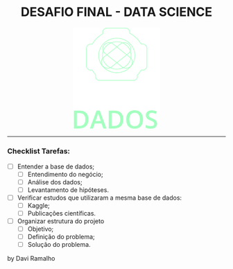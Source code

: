 
<h1 align = "center"> DESAFIO FINAL - DATA SCIENCE </h1>

<div align = "center">
<img src = "imagens/logo-mersao.1616501197.svg" alt = "Logo_Imersao" width = "200" />
</div>

<!-- <h3 align = "center">  Desafio Final Imersão Dados </h3> -->

------
### Checklist Tarefas:
- [ ] Entender a base de dados;
    - [ ] Entendimento do negócio;
    - [ ] Análise dos dados;
    - [ ] Levantamento de hipóteses.
- [ ] Verificar estudos que utilizaram a mesma base de dados:
    - [ ] Kaggle;
    - [ ] Publicações científicas.
- [ ] Organizar estrutura do projeto
    - [ ] Objetivo;
    - [ ] Definição do problema;
    - [ ] Solução do problema.
<!--
**Olá Cientistas!**

Neste repositório você vai encontrar todas as informações necessárias para o desenvolvimento do projeto final da Imersão Dados.

O nosso objetivo é que você construa um projeto de Data Science com análise exploratória e desenvolva um modelo de machine learning para auxiliar na descoberta de novos medicamentos, aplicando todo o conhecimento que você irá adquirir na imersão e criando um projeto incrível no github, deixando-o com a sua cara. 

Se você não sabe por onde iniciar, não se preocupe! Use este documento como um guia para a construção da sua pesquisa e mergulhe fundo!

Sabemos que esse pode ser o seu primeiro projeto de Data Science. Queremos que você tenha um portfólio com um projeto mais aplicável e mais próximo do cotidiano de cientistas de dados. E, para isso, temos alguns lembretes para que você reflita quando for trabalhar. Então, mão na massa!

É importante que você olhe para o seu projeto como um todo. Desde a concepção ao entendimento do negócio, a análise de dados e ao levantamento de hipóteses. Ou seja, ao chegar na solução aplicando machine learning, se atente para que seu projeto tenha começo, meio e fim. Lembrando que ter um fim não quer dizer que os resultados precisam ser perfeitos. O nosso problema é complexo e se seus resultados não forem os melhores do mundo, não há problemas. Dentro das limitações de tempo e de conceitos aprendidos na imersão, o mais relevante é ter entendido os processos relacionados ao desenvolvimento de uma solução de Data Science, desde a análise até o desenvolvimento dos modelos de Machine Learning. 

Os critérios que utilizaremos para analisar os projetos foram divididos em duas etapas de observação, sendo elas:


## Critérios de avaliação técnicos

### Escopo do Projeto

Delimitar qual será o escopo do seu projeto e colocá-lo em prática pode ser bastante desafiador, pois é um equilíbrio entre a sua criatividade e o tempo disponível. 

Você pode se perguntar: Exploram pouco as possibilidades e tenho um estudo raso, ou explorar muitas possibilidades e não consigo fechar dentro do tempo? 

Na dúvida, pondere e priorize o que está dentro do escopo do projeto, essa é uma tarefa fundamental.  

### Estrutura do projeto

É necessário que seu estudo seja bem organizado e estruturado, apresentando uma sequência lógica da análise. 

O projeto precisa expressar e justificar qual a linha de raciocínio foi criada e seguida durante o processo de elaboração. 


### Storytelling e conclusões

Parte da entrega de um estudo é mostrar para a comunidade qual o valor do seu projeto, dessa forma, contextualizar e aproximar o(a) interlocutor(a) é vital. 

É imprescindível que você pense que seu(sua) interlocutor(a), muitas vezes, não sabe do que o estudo trata e/ou não tem familiaridade com tecnologia e programação. Por isso, o notebook precisa ser explicativo de forma que a informação seja acessível para seu público alvo.

As conclusões parciais e a conclusão final são ótimos momentos para que a informação que você extraiu dos dados seja facilmente entregue ao(à) leitor(a). Ademais, você pode adicionar na conclusão as limitações do seu projeto, bem como as ideias para projetos futuros.   

### Pesquisas externas e cruzamento de dados

Do ponto de vista do estudo, é importante que outras fontes de informações sejam utilizadas para colaborar na construção da argumentação do projeto. E, do ponto de vista técnico, isso mostra adaptabilidade e antecipação, pois o cruzamento de informações é um passo muito fundamental no seu amadurecimento enquanto Data Scientist.

Porém, é preciso tomar bastante cuidado ao fazer essa junção: será avaliado o valor agregado à pesquisa, não somente as informações extras. 

Um exemplo: você pode pesquisar na literatura científica artigos que falam sobre drug discovery, com informações que você julgue relevantes, e utilizar esses dados e informações na sua argumentação e no desenvolvimento do seu storytelling.

## Critério de avaliação práticos

Os critérios práticos são bastante objetivos e nítidos, cientista. Use esses critérios como lembretes sobre o conteúdo que deve produzir.

- Os dados estão dentro do escopo? (É obrigatório o uso da base de dados usado na imersão de dados, que são inspirados no desafio proposto no Kaggle). 
- Quando necessário, as variáveis foram tratadas?
- Se houve criação de variáveis, as mesmas foram descritas? 
- Ficou claro qual foi o modelo final escolhido e o que motivou a escolha?
- O notebook tem uma narrativa convincente e coerente?
- O projeto contém meios para visualizar dados (gráficos ou tabelas) que ajudam na argumentação dos pontos principais do cientista?
- A bibliografia e fontes de dados alternativas foram citadas?
- O projeto é inédito e houve cuidado para evitar plágio? 

## Como iniciar seu projeto

Para começar seu projeto, você deve criar um **Fork** do repositório pois dentro dele, contém toda a estrutura de pastas recomendada e também um arquivo README.md, no qual você deve reescrever, adicionando uma apresentação do seu projeto.

### Como fazer um Fork:

Primeiro, clicamos na opção Fork que fica no canto superior direito.

![imagem mostrando no canto superior direito a opção Fork](https://user-images.githubusercontent.com/50880764/117156939-8c90d880-ad94-11eb-922e-8773b3c13bc6.png)

Agora está tudo pronto, você terá uma cópia do repositório para iniciar o seu projeto. Conforme a imagem, abaixo, no canto superior esquerdo aparecerá o seu nome seguido do nome do repositório do projeto.

![imagem mostrando repositório copiado para um novo usuário](https://user-images.githubusercontent.com/50880764/117156978-94507d00-ad94-11eb-8fe3-ffb33a645197.png)


## Dicas

### Organização de diretórios

Nós já propomos uma estrutura de diretórios, com duas pastas separando os dados das análises: 


- **Pasta Dados:** Onde ficarão os arquivos dos dados usados no projeto.
- **Pasta Notebooks:** Onde ficarão os notebooks com suas análises.

Na imagem abaixo, temos um highligth da pastas **Dados** e **Notebook**. Essa estrutura é uma sugestão você pode ficar a vontade em reorganizar conforme considerar o ideal para seu projeto. 

![imagem mostrando a estrutura de pastas padrão do projeto no GitHub](https://user-images.githubusercontent.com/50880764/117161359-3756c600-ad98-11eb-98df-f56e35e6ea96.png)


Ao realizar o **fork** deste repositório, o arquivo README.md é uma cópia deste arquivo que você está lendo agora. Para deixar o seu projeto com cara de portfólio você precisa modificar o arquivo README.md adicionando a motivação e detalhamento do seu projeto. Aqui vai algumas dicas para você editar o README.md no repositório que foi criado em sua conta do github.

* Primeiro, vamos clicar na opção "editar esse arquivo" que fica no canto superior direito.
![imagem indicando no canto superior direito a opção "editar esse arquivo"](https://user-images.githubusercontent.com/26041581/117192503-3170dd00-adb8-11eb-864f-988a8c9c0f55.png)

* Depois podemos escrever o conteudo do readme na caixa Edit file
![imagem indicando a caixa onde podemos editar o conteúdo do arquivo README](https://user-images.githubusercontent.com/26041581/117192548-3d5c9f00-adb8-11eb-8402-75af1dc5daab.png)

* Quando terminarmos as alterações vamos para o final na página e procuramos pelo campo Commit changes onde podemos descrever nossas alterações e depois clicar na opção Commit changes.
![imagem indicando campo no final da página onde podemos descrever nossas alterações e salvar nossas alterações](https://user-images.githubusercontent.com/26041581/117192564-42215300-adb8-11eb-83b0-d9f6887b8bd1.png)

* Finalmente teremos um novo README agora com as nossas alterações
![imagem indicando que nossas alterações foram salvas no README](https://user-images.githubusercontent.com/26041581/117192571-464d7080-adb8-11eb-9a70-2cef826ed24e.png)
Como escrever um bom README:

- Insira uma imagem;
- Coloque o nome do projeto;
- Descreva o projeto;
- Apresente o objetivo do projeto;
- Evidencie as particularidades do projeto;
- Explique sobre a estrutura dos dados;
- Exiba os links utilizados para a conclusão do projeto

Links úteis:

Materiais sobre **biologia** para você embasar seu projeto:

- [Drug discovery: passado, presente e futuro](https://docs.google.com/document/d/10EhrQBChlyYIcff3to7PrCQi5HcNk2r-zd2ZCKPtcz8/edit?usp=sharing)
- [Expressão gênica: o caminho da informação biológica](https://drive.google.com/file/d/1VNP08ffCiGD8cqaBkdHATWSX8Yxfm3dj/view?usp=sharing)

Materiais para auxiliar o desenvolvimento do **README**:

- [Criando anotações com Markdown](https://www.alura.com.br/artigos/criando-anotacoes-com-markdown)\

- [Projeto de Data Science criado no Bootcamp](https://github.com/souzajvp/data_science_bootcamp/tree/main/modulo_final)

Alguns projetos incrível dos nosso alunos para você se inspirar:

- [Daiane Klein](https://colab.research.google.com/drive/1EwueEMQC_vLXf_oxN3w60itrvsHjrw8B?usp=sharing)

- [Conrado Bittencourt](https://colab.research.google.com/drive/1QCRMnF-9cFRuOO_PrWpzj-UAclQuIomB?usp=sharing)

- [Matheus Leite Llorente](https://colab.research.google.com/drive/1eca1wG-pkGT0IiPv4-vcpjur3tJjj-6e?usp=sharing)


## Premiação

Serão 10 bolsas de estudos integrais para o **Bootcamp de Data Science Aplicada Alura** , que começa dia **18 de maio de 2021**. O prêmio não poderá ser dividido ou revertido em dinheiro.

### Quem pode participar?

A premiação é exclusiva para participantes inscritos na #ImersãoDados 3° Edição. Participantes do Bootcamp de DataScience aplicada (Primeira edição) e premiados com bolsas nas imersões dados anteriores, não serão elegíveis a premiação. Mas estão convidados a enviar seus projetos para serem analisados.  

### Prazo

A submissão final deve ser feita até o dia 09/05/2021 (Domingo) 23h59 horário de Brasília.

### Sobre o envio do Desafio

Você deve submeter o link do seu repositório [neste Google Forms](https://docs.google.com/forms/d/e/1FAIpQLSfcuvhSoXlbggZeRG3Y28Vb9xwCs3MDNFLjSh3WyS96slRsZA/viewform?usp=sf_link).  O repositório de submissão precisa estar público para que seja possível analisar seu projeto.


### Regras para envio do desafio

- É necessário informar o mesmo e-mail que foi utilizado no cadastrado da #imersãoDados.
- O resultado será divulgado dia 10/05/2021 na Live de encerramento da #imersãoDados.
- O repositório deve conter os topics #alura e #imersaoDados.
- Não altere o repositório, após o horário de encerramento do desafio.
- Qualquer alteração após esse horário será desconsiderada na avaliação.
- Seja gentil :). Não somos especializados em competições e estamos fazendo esse desafio para te motivar e incentivar a comunidade de Data Science, espero que goste e se divirta.



**Mergulhe fundo, é apenas o primeiro passo!**
-->

by Davi Ramalho